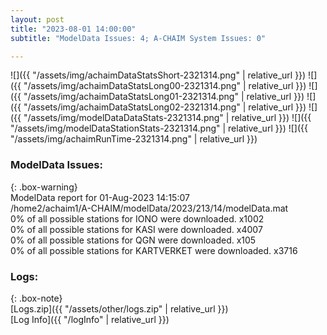 ```yaml
---
layout: post
title: "2023-08-01 14:00:00"
subtitle: "ModelData Issues: 4; A-CHAIM System Issues: 0"

---
```


![]({{ "/assets/img/achaimDataStatsShort-2321314.png" | relative_url }})
![]({{ "/assets/img/achaimDataStatsLong00-2321314.png" | relative_url }})
![]({{ "/assets/img/achaimDataStatsLong01-2321314.png" | relative_url }})
![]({{ "/assets/img/achaimDataStatsLong02-2321314.png" | relative_url }})
![]({{ "/assets/img/modelDataDataStats-2321314.png" | relative_url }})
![]({{ "/assets/img/modelDataStationStats-2321314.png" | relative_url }})
![]({{ "/assets/img/achaimRunTime-2321314.png" | relative_url }})


### ModelData Issues:  
  
{: .box-warning}  
 ModelData report for 01-Aug-2023 14:15:07   
 /home2/achaim1/A-CHAIM/modelData/2023/213/14/modelData.mat   
 0% of all possible stations for IONO were downloaded. x1002   
 0% of all possible stations for KASI were downloaded. x4007   
 0% of all possible stations for QGN were downloaded. x105   
 0% of all possible stations for KARTVERKET were downloaded. x3716   
  


### Logs:  
  
{: .box-note}  
[Logs.zip]({{ "/assets/other/logs.zip" | relative_url }})  
[Log Info]({{ "/logInfo" | relative_url }})  
